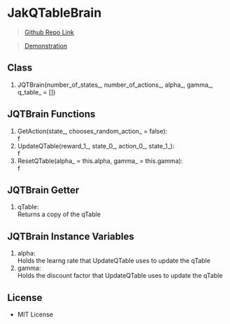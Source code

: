 # JakQTableBrain
> [Github Repo Link](https://github.com/Stephen-Baxter/QTableBrain)

> [Demonstration](https://stephen-baxter.github.io/#AI_DEMONSTRATION_PAGE_)
## Class
1. JQTBrain(number_of_states_, number_of_actions_, alpha_, gamma_, q_table_ = [])

## JQTBrain Functions
1. GetAction(state_, chooses_random_action_ = false):  
   f
3. UpdateQTable(reward_1_, state_0_, action_0_, state_1_):  
   f
4. ResetQTable(alpha_ = this.alpha, gamma_ = this.gamma):  
   f

## JQTBrain Getter
1. qTable:  
   Returns a copy of the qTable

## JQTBrain Instance Variables
1. alpha:  
   Holds the learng rate that UpdateQTable uses to update the qTable
4. gamma:  
   Holds the discount factor that UpdateQTable uses to update the qTable

## License
- MIT License

